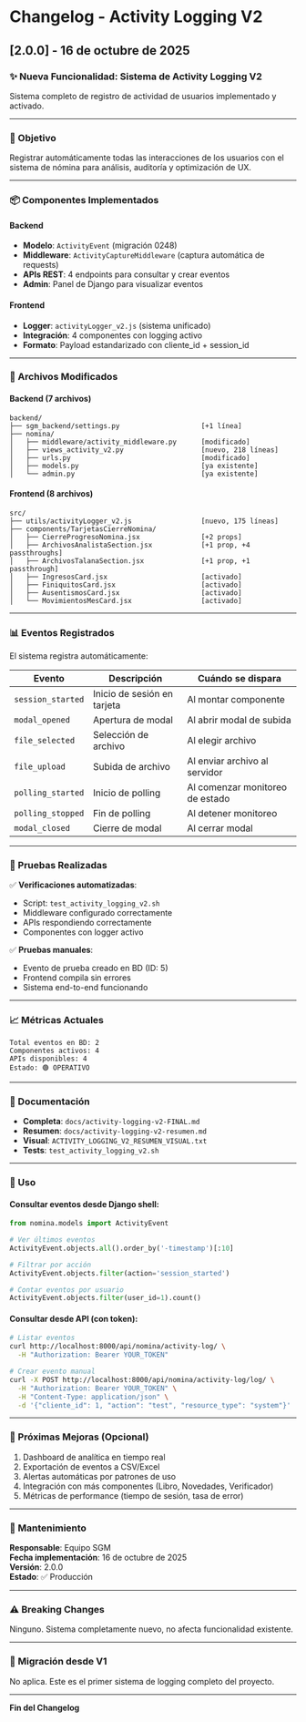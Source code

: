 # Changelog - Activity Logging V2

## [2.0.0] - 16 de octubre de 2025

### ✨ Nueva Funcionalidad: Sistema de Activity Logging V2

Sistema completo de registro de actividad de usuarios implementado y activado.

---

### 🎯 Objetivo
Registrar automáticamente todas las interacciones de los usuarios con el sistema de nómina para análisis, auditoría y optimización de UX.

---

### 📦 Componentes Implementados

#### Backend
- **Modelo**: `ActivityEvent` (migración 0248)
- **Middleware**: `ActivityCaptureMiddleware` (captura automática de requests)
- **APIs REST**: 4 endpoints para consultar y crear eventos
- **Admin**: Panel de Django para visualizar eventos

#### Frontend
- **Logger**: `activityLogger_v2.js` (sistema unificado)
- **Integración**: 4 componentes con logging activo
- **Formato**: Payload estandarizado con cliente_id + session_id

---

### 🔧 Archivos Modificados

#### Backend (7 archivos)
```
backend/
├── sgm_backend/settings.py                    [+1 línea]
├── nomina/
│   ├── middleware/activity_middleware.py      [modificado]
│   ├── views_activity_v2.py                   [nuevo, 218 líneas]
│   ├── urls.py                                [modificado]
│   ├── models.py                              [ya existente]
│   └── admin.py                               [ya existente]
```

#### Frontend (8 archivos)
```
src/
├── utils/activityLogger_v2.js                 [nuevo, 175 líneas]
├── components/TarjetasCierreNomina/
│   ├── CierreProgresoNomina.jsx               [+2 props]
│   ├── ArchivosAnalistaSection.jsx            [+1 prop, +4 passthroughs]
│   ├── ArchivosTalanaSection.jsx              [+1 prop, +1 passthrough]
│   ├── IngresosCard.jsx                       [activado]
│   ├── FiniquitosCard.jsx                     [activado]
│   ├── AusentismosCard.jsx                    [activado]
│   └── MovimientosMesCard.jsx                 [activado]
```

---

### 📊 Eventos Registrados

El sistema registra automáticamente:

| Evento | Descripción | Cuándo se dispara |
|--------|-------------|-------------------|
| `session_started` | Inicio de sesión en tarjeta | Al montar componente |
| `modal_opened` | Apertura de modal | Al abrir modal de subida |
| `file_selected` | Selección de archivo | Al elegir archivo |
| `file_upload` | Subida de archivo | Al enviar archivo al servidor |
| `polling_started` | Inicio de polling | Al comenzar monitoreo de estado |
| `polling_stopped` | Fin de polling | Al detener monitoreo |
| `modal_closed` | Cierre de modal | Al cerrar modal |

---

### 🧪 Pruebas Realizadas

✅ **Verificaciones automatizadas**:
- Script: `test_activity_logging_v2.sh`
- Middleware configurado correctamente
- APIs respondiendo correctamente
- Componentes con logger activo

✅ **Pruebas manuales**:
- Evento de prueba creado en BD (ID: 5)
- Frontend compila sin errores
- Sistema end-to-end funcionando

---

### 📈 Métricas Actuales

```
Total eventos en BD: 2
Componentes activos: 4
APIs disponibles: 4
Estado: 🟢 OPERATIVO
```

---

### 🔗 Documentación

- **Completa**: `docs/activity-logging-v2-FINAL.md`
- **Resumen**: `docs/activity-logging-v2-resumen.md`
- **Visual**: `ACTIVITY_LOGGING_V2_RESUMEN_VISUAL.txt`
- **Tests**: `test_activity_logging_v2.sh`

---

### 🚀 Uso

#### Consultar eventos desde Django shell:
```python
from nomina.models import ActivityEvent

# Ver últimos eventos
ActivityEvent.objects.all().order_by('-timestamp')[:10]

# Filtrar por acción
ActivityEvent.objects.filter(action='session_started')

# Contar eventos por usuario
ActivityEvent.objects.filter(user_id=1).count()
```

#### Consultar desde API (con token):
```bash
# Listar eventos
curl http://localhost:8000/api/nomina/activity-log/ \
  -H "Authorization: Bearer YOUR_TOKEN"

# Crear evento manual
curl -X POST http://localhost:8000/api/nomina/activity-log/log/ \
  -H "Authorization: Bearer YOUR_TOKEN" \
  -H "Content-Type: application/json" \
  -d '{"cliente_id": 1, "action": "test", "resource_type": "system"}'
```

---

### 🎨 Próximas Mejoras (Opcional)

1. Dashboard de analítica en tiempo real
2. Exportación de eventos a CSV/Excel
3. Alertas automáticas por patrones de uso
4. Integración con más componentes (Libro, Novedades, Verificador)
5. Métricas de performance (tiempo de sesión, tasa de error)

---

### 👥 Mantenimiento

**Responsable**: Equipo SGM  
**Fecha implementación**: 16 de octubre de 2025  
**Versión**: 2.0.0  
**Estado**: ✅ Producción

---

### ⚠️ Breaking Changes

Ninguno. Sistema completamente nuevo, no afecta funcionalidad existente.

---

### 🔄 Migración desde V1

No aplica. Este es el primer sistema de logging completo del proyecto.

---

**Fin del Changelog**
